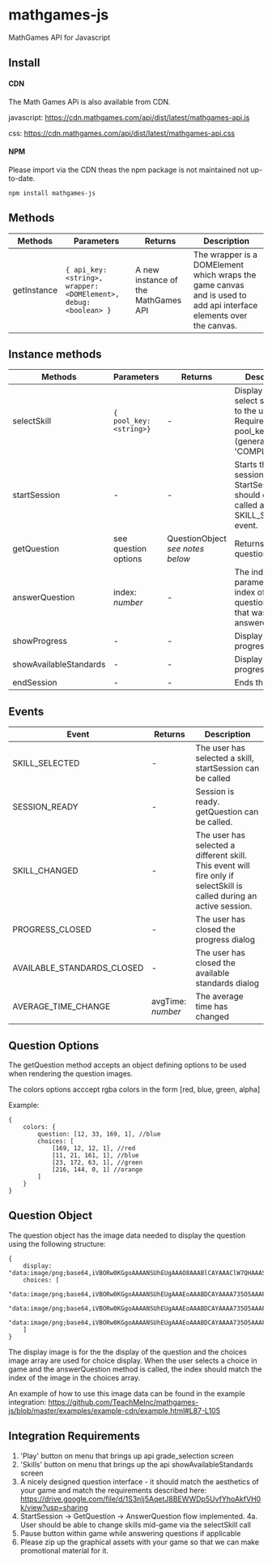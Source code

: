# mathgames-js

MathGames API for Javascript

## Install
#### CDN		

The Math Games APi is also available from CDN.				

javascript: https://cdn.mathgames.com/api/dist/latest/mathgames-api.js

css: https://cdn.mathgames.com/api/dist/latest/mathgames-api.css


#### NPM
Please import via the CDN theas the npm package is not maintained not up-to-date.
```
npm install mathgames-js
```


## Methods

Methods | Parameters | Returns | Description
---|---|---|---
getInstance | ```{ api_key: <string>, wrapper: <DOMElement>, debug: <boolean> }``` |  A new instance of the MathGames API | The wrapper is a DOMElement which wraps the game canvas and is used to add api interface elements over the canvas. |

## Instance methods

Methods | Parameters | Returns | Description
---|---|---|---
selectSkill    |```{ pool_key: <string>}```| -| Display the select skill dialog to the user. Requires a pool_key (generally 'COMPLETE').
startSession   | - | - | Starts the session. StartSession should only be called after the SKILL_SELECTED event.
getQuestion    | see question options | QuestionObject *see notes below* | Returns a new question.
answerQuestion | index: *number*| -| The index parameter is the index of the question choice that was answered
showProgress   | -| - | Display the progress dialog
showAvailableStandards   | -| - | Display the progress dialog
endSession     | -| - | Ends the session.

## Events

Event | Returns | Description
---|---|---
SKILL_SELECTED|-| The user has selected a skill, startSession can be called
SESSION_READY|-|Session is ready.  getQuestion can be called.
SKILL_CHANGED|-|The user has selected a different skill.  This event will fire only if selectSkill is called during an active session.
PROGRESS_CLOSED|-|The user has closed the progress dialog
AVAILABLE_STANDARDS_CLOSED|-|The user has closed the available standards dialog
AVERAGE_TIME_CHANGE|avgTime: *number* |The average time has changed

## Question Options

The getQuestion method accepts an object defining options to be used when rendering the question images.

The colors options acccept rgba colors in the form [red, blue, green, alpha]

Example:

```
{
    colors: {
        question: [12, 33, 169, 1], //blue
        choices: [
            [169, 12, 12, 1], //red
            [11, 21, 161, 1], //blue
            [23, 172, 63, 1], //green
            [216, 144, 0, 1] //orange
        ]
    }
}
```


## Question Object

The question object has the image data needed to display the question using the following structure:

```
{
    display: "data:image/png;base64,iVBORw0KGgoAAAANSUhEUgAAAO8AAABlCAYAAAClW7QHAAASbElEQVR4Xu2de...",
    choices: [
        "data:image/png;base64,iVBORw0KGgoAAAANSUhEUgAAAEoAAABDCAYAAAA735O5AAAF50lEQVR4Xu1b633bRgwHKM...",
        "data:image/png;base64,iVBORw0KGgoAAAANSUhEUgAAAEoAAABDCAYAAAA735O5AAAFTklEQVR4Xu2b33nbNhDA7y...",
        "data:image/png;base64,iVBORw0KGgoAAAANSUhEUgAAAEoAAABDCAYAAAA735O5AAAFDklEQVR4Xu2b0XnbOAzHAV..."
    ]
}
```

The display image is for the the display of the question and the choices image array are used for choice display.  When the user selects a choice in game and the answerQuestion method is called, the index should match the index of the image in the choices array.

An example of how to use this image data can be found in the example integration: https://github.com/TeachMeInc/mathgames-js/blob/master/examples/example-cdn/example.html#L87-L105

## Integration Requirements
1. 'Play' button on menu that brings up api grade_selection screen
2. 'Skills' button on menu that brings up the api showAvailableStandards screen
3. A nicely designed question interface - it should match the aesthetics of your game and match the requirements described here: https://drive.google.com/file/d/1S3nIj5AqetJ8BEWWDp5UvfYhoAkfVH0k/view?usp=sharing
4. StartSession -> GetQuestion -> AnswerQuestion flow implemented. 
    4a. User should be able to change skills mid-game via the selectSkill call
5. Pause button within game while answering questions if applicable
6. Please zip up the graphical assets with your game so that we can make promotional material for it.
